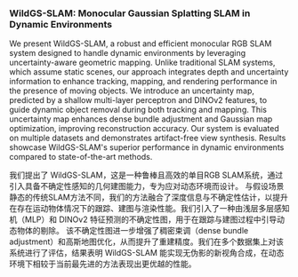 ### WildGS-SLAM: Monocular Gaussian Splatting SLAM in Dynamic Environments

We present WildGS-SLAM, a robust and efficient monocular RGB SLAM system designed to handle dynamic environments by leveraging uncertainty-aware geometric mapping. Unlike traditional SLAM systems, which assume static scenes, our approach integrates depth and uncertainty information to enhance tracking, mapping, and rendering performance in the presence of moving objects. We introduce an uncertainty map, predicted by a shallow multi-layer perceptron and DINOv2 features, to guide dynamic object removal during both tracking and mapping. This uncertainty map enhances dense bundle adjustment and Gaussian map optimization, improving reconstruction accuracy. Our system is evaluated on multiple datasets and demonstrates artifact-free view synthesis. Results showcase WildGS-SLAM's superior performance in dynamic environments compared to state-of-the-art methods.

我们提出了 WildGS-SLAM，这是一种鲁棒且高效的单目RGB SLAM系统，通过引入具备不确定性感知的几何建图能力，专为应对动态环境而设计。
与假设场景静态的传统SLAM方法不同，我们的方法融合了深度信息与不确定性估计，以提升在存在运动物体情况下的跟踪、建图与渲染性能。我们引入了一种由浅层多层感知机（MLP）和 DINOv2 特征预测的不确定性图，用于在跟踪与建图过程中引导动态物体的剔除。
该不确定性图进一步增强了稠密束调（dense bundle adjustment）和高斯地图优化，从而提升了重建精度。我们在多个数据集上对该系统进行了评估，结果表明 WildGS-SLAM 能实现无伪影的新视角合成，在动态环境下相较于当前最先进的方法表现出更优越的性能。
